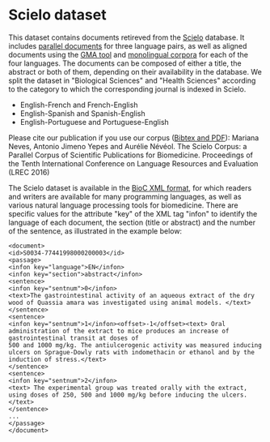 # Scielo dataset

This dataset contains documents retireved from the [Scielo](http://scielo.org/) database. 
It includes [parallel documents](link) for three language pairs, as well as aligned documents using the [GMA tool](http://nlp.cs.nyu.edu/GMA/) and [monolingual corpora](http://github.com/biomedical-translation-corpora/scielo/tree/master/monolingual) for each of the four languages. 
The documents can be composed of either a title, the abstract or both of them, depending on their availability in the database.
We split the dataset in "Biological Sciences" and "Health Sciences" according to the category to which the corresponding journal is indexed in Scielo.

- English-French and French-English
- English-Spanish and Spanish-English
- English-Portuguese and Portuguese-English

Please cite our publication if you use our corpus ([Bibtex and PDF](http://www.lrec-conf.org/proceedings/lrec2016/summaries/800.html)):
Mariana Neves, Antonio Jimeno Yepes and Aurélie Névéol. 
The Scielo Corpus: a Parallel Corpus of Scientific Publications for Biomedicine.
Proceedings of the Tenth International Conference on Language Resources and Evaluation (LREC 2016)

The Scielo dataset is available in the [BioC XML format](http://bioc.sourceforge.net/), for which readers and writers are available for many programming languages, as well as various natural language processing tools for biomedicine. There are specific values for the attribute "key" of the XML tag "infon" to identify the language of each document, the section (title or abstract) and the number of the sentence, as illustrated in the example below:

```
<document>
<id>S0034-77441998000200003</id>
<passage>
<infon key="language">EN</infon>
<infon key="section">abstract</infon>
<sentence>
<infon key="sentnum">0</infon>
<text>The gastrointestinal activity of an aqueous extract of the dry wood of Quassia amara was investigated using animal models. </text>
</sentence>
<sentence>
<infon key="sentnum">1</infon><offset>-1</offset><text> Oral administration of the extract to mice produces an increase of gastrointestinal transit at doses of 
500 and 1000 mg/kg. The antiulcerogenic activity was measured inducing ulcers on Sprague-Dowly rats with indomethacin or ethanol and by the induction of stress.</text>
</sentence>
<sentence>
<infon key="sentnum">2</infon>
<text> The experimental group was treated orally with the extract, using doses of 250, 500 and 1000 mg/kg before inducing the ulcers.</text>
</sentence>
...
</passage>
</document>
```


